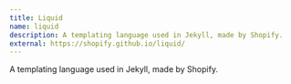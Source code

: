```yaml
---
title: Liquid
name: liquid
description: A templating language used in Jekyll, made by Shopify.
external: https://shopify.github.io/liquid/
---
```

A templating language used in Jekyll, made by Shopify.

